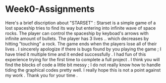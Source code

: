 # Week0-Assignments
Here's a brief discription about "STARSET" :
Starset is a simple game of a lost spaceship tries to find its way but entering into infinite wave of space rocks.
The player can control the spaceship by keyboad's arrows with infinite amount of bullets.
The player has 3 lives .. which decreases by hitting "touching" a rock.
The game ends when the players lose all of their lives .
I sincerely apologize if there is bugs found by you playing the game ; I have tried it multiple time and it ended successfully .
I had fun of this experience trying for the first time to complete a full project .
I think you will find the blocks of code a little bit messy ; I do not really know how to handle tiding the graphical codes 
pretty well. I really hope this is not a point against my work .
Thank you for your time .
